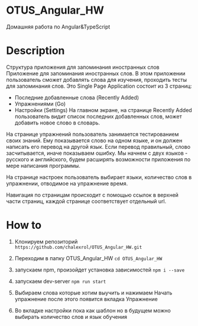 # OTUS_Angular_HW
Домашняя работа по Angular&TypeScript
# Description
Структура приложения для запоминания иностранных слов
Приложение для запоминания иностранных слов.
В этом приложении пользователь сможет добавлять слова для изучения, проходить тесты для запоминания слов.
Это Single Page Application состоит из 3 страниц:
- Последние добавленные слова (Recently Added)
- Упражнениями (Go)
- Настройки (Settings)
На главном экране, на странице Recently Added пользователь видит список последних добавленных слов, может добавить новое слово в словарь.

На странице упражнений пользователь занимается тестированием своих знаний. Ему показывается слово на одном языке, и он должен написать его перевод на другой язык. Если перевод правильный, слово засчитывается, иначе показываем ошибку. Мы начнем с двух языков - русского и английского, будем расширять возможности приложения по мере написания программы.

На странице настроек пользователь выбирает языки, количество слов в упражнении, отводимое на упражнение время.

Навигация по страницам происходит с помощью ссылок в верхней части страниц, каждой странице соответствует отдельный url.
# How to
1) Клонируем репозиторий 
  `https://github.com/chalexrol/OTUS_Angular_HW.git`
2) Переходим в папку OTUS_Angular_HW
  `cd OTUS_Angular_HW`
3) запускаем npm, произойдет установка зависимостей
  `npm i --save`
4) запускаем dev-server
  `npm run start`
5) Выбираем слова которые хотим выучить и нажимаем Начать упражнение после этого появится вкладка Упражнение

6) Во вкладке настройки пока как шаблон но в будущем можно выбирать количество слов и язык обучения



